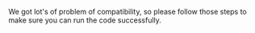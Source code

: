 We got lot's of problem of compatibility, so please follow those steps to make sure you can run the code successfully.
